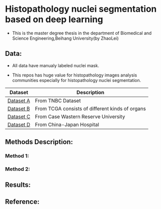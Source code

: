 # Histopathology nuclei segmentation based on deep learning
- This  is the master degree thesis in the department of Biomedical and Science Engineering,Beihang University(by ZhaoLei)
## Data:
* All data have manualy labeled nuclei mask. 

* This repos has huge value for histopathology images analysis communities especially for histopathology nuclei segmentation.

|Dataset|Description|
|---|---|
|[Dataset A](https://pan.baidu.com/s/1qtNlQpbqoTMDLuVXmWnrZQ)|From TNBC Dataset|
|[Dataset B](https://pan.baidu.com/s/1cXMj32VMVbiLysBiObb5zQ)|From TCGA consists of different kinds of organs|
|[Dataset C](https://pan.baidu.com/s/1YLO-SWWZtbBHpPFQvgy-Ng)|From Case Wastern Reserve University|
|[Dataset D](https://pan.baidu.com/s/1JPgNLy0yBMBcg1GIx4AkvQ)|From China-Japan Hospital| 

## Methods Description:
### Method 1:
### Method 2:
## Results:
## Reference: